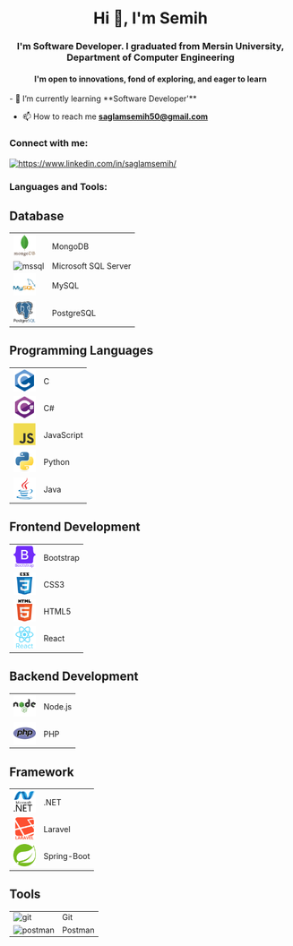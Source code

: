 <h1 align="center">Hi 👋, I'm Semih</h1>
<h3 align="center">I'm Software Developer. I graduated from Mersin University, Department of Computer Engineering</h3>
<h4 align="center">I'm open to innovations, fond of exploring, and eager to learn </h4>
- 🌱 I’m currently learning **Software Developer'**

- 📫 How to reach me **saglamsemih50@gmail.com**

<h3 align="left">Connect with me:</h3>
<p align="left">
    <a href="https:[https://www.linkedin.com/in/saglamsemih/](https://www.linkedin.com/in/saglamsemih/)" target="blank"><img
            align="center"
            src="https://raw.githubusercontent.com/rahuldkjain/github-profile-readme-generator/master/src/images/icons/Social/linked-in-alt.svg"
            alt="https://www.linkedin.com/in/saglamsemih/" height="30" width="40" /></a>
</p>

<h3 align="left">Languages and Tools:</h3>

<h2>Database</h2>
<table>
    <tr>
        <td><img src="https://raw.githubusercontent.com/devicons/devicon/master/icons/mongodb/mongodb-original-wordmark.svg"
                alt="mongodb" width="40" height="40" /></td>
        <td>MongoDB</td>
    </tr>
    <tr>
        <td><img src="https://www.svgrepo.com/show/303229/microsoft-sql-server-logo.svg" alt="mssql" width="40"
                height="40" /></td>
        <td>Microsoft SQL Server</td>
    </tr>
    <tr>
        <td><img src="https://raw.githubusercontent.com/devicons/devicon/master/icons/mysql/mysql-original-wordmark.svg"
                alt="mysql" width="40" height="40" /></td>
        <td>MySQL</td>
    </tr>
  <tr>
 <td><img src="https://raw.githubusercontent.com/devicons/devicon/master/icons/postgresql/postgresql-original-wordmark.svg"
                alt="mysql" width="40" height="40" /></td>
    <td>PostgreSQL</td>
      </tr>
</table>

<h2>Programming Languages</h2>
<table>
    <tr>
        <td><img src="https://raw.githubusercontent.com/devicons/devicon/master/icons/c/c-original.svg" alt="c"
                width="40" height="40" /></td>
        <td>C</td>
    </tr>
    <tr>
        <td><img src="https://raw.githubusercontent.com/devicons/devicon/master/icons/csharp/csharp-original.svg"
                alt="csharp" width="40" height="40" /></td>
        <td>C#</td>
    </tr>
    <tr>
        <td><img src="https://raw.githubusercontent.com/devicons/devicon/master/icons/javascript/javascript-original.svg"
                alt="javascript" width="40" height="40" /></td>
        <td>JavaScript</td>
    </tr>
     <tr>
    <td><img src="https://raw.githubusercontent.com/devicons/devicon/master/icons/python/python-original.svg"
            alt="python" width="40" height="40" /></td>
    <td>Python</td>
         
</tr>
    <tr>
<td>
    <img src="https://raw.githubusercontent.com/devicons/devicon/master/icons/java/java-original.svg" alt="java" width="40" height="40" />
</td>
<td>Java</td>
</tr>
</table>
<h2>Frontend Development</h2>
<table>
    <tr>
        <td><img src="https://raw.githubusercontent.com/devicons/devicon/master/icons/bootstrap/bootstrap-plain-wordmark.svg"
                alt="bootstrap" width="40" height="40" /></td>
        <td>Bootstrap</td>
    </tr>
    <tr>
        <td><img src="https://raw.githubusercontent.com/devicons/devicon/master/icons/css3/css3-original-wordmark.svg"
                alt="css3" width="40" height="40" /></td>
        <td>CSS3</td>
    </tr>
    <tr>
        <td><img src="https://raw.githubusercontent.com/devicons/devicon/master/icons/html5/html5-original-wordmark.svg"
                alt="html5" width="40" height="40" /></td>
        <td>HTML5</td>
    </tr>
    <tr>
        <td><img src="https://raw.githubusercontent.com/devicons/devicon/master/icons/react/react-original-wordmark.svg"
                alt="react" width="40" height="40" /></td>
        <td>React</td>
    </tr>

</table>

<h2>Backend Development</h2>
<table>
  <tr>
        <td><img src="https://raw.githubusercontent.com/devicons/devicon/master/icons/nodejs/nodejs-original-wordmark.svg"
                alt="nodejs" width="40" height="40" /></td>
        <td>Node.js</td>
    </tr>
      <tr>
        <td><img
            src="https://raw.githubusercontent.com/devicons/devicon/master/icons/php/php-original.svg" alt="php"
            width="40" height="40" /> </td>
        <td>PHP</td>
    </tr>

</table>
<h2>Framework</h2>
<table>
    <tr>
      <td><img src="https://raw.githubusercontent.com/devicons/devicon/master/icons/dot-net/dot-net-original-wordmark.svg"
                alt="dotnet" width="40" height="40" /></td>
        <td>.NET</td>
    </tr>
    <tr>
        <td><img src="https://raw.githubusercontent.com/devicons/devicon/master/icons/laravel/laravel-plain-wordmark.svg"
                alt="laravel" width="40" height="40" /></td>
        <td>Laravel</td>
    </tr>
      <tr>
        <td> <img src="https://raw.githubusercontent.com/devicons/devicon/master/icons/spring/spring-original.svg" alt="spring-boot" width="40" height="40" /></td>
        <td>Spring-Boot</td>
    </tr>
 
</table>
<h2>Tools</h2>
<table>
    <tr>
        <td><img src="https://www.vectorlogo.zone/logos/git-scm/git-scm-icon.svg" alt="git" width="40"
                height="40" /></td>
        <td>Git</td>
    </tr>
    <tr>
        <td><img src="https://www.vectorlogo.zone/logos/getpostman/getpostman-icon.svg" alt="postman" width="40"
                height="40" /></td>
        <td>Postman</td>
    </tr>
</table>

